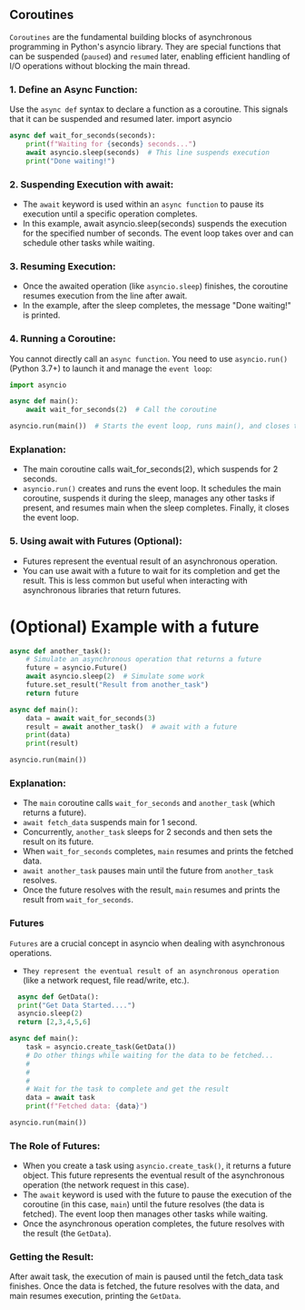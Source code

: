 ## Coroutines

`Coroutines` are the fundamental building blocks of asynchronous programming in Python's asyncio library. They are special functions that can be suspended (`paused`) and `resumed` later, enabling efficient handling of I/O operations without blocking the main thread.

### 1. Define an Async Function:

Use the `async def` syntax to declare a function as a coroutine. This signals that it can be suspended and resumed later.
import asyncio

```Python
async def wait_for_seconds(seconds):
    print(f"Waiting for {seconds} seconds...")
    await asyncio.sleep(seconds)  # This line suspends execution
    print("Done waiting!")

```

### 2. Suspending Execution with await:

+ The `await` keyword is used within an `async function` to pause its execution until a specific operation completes.
+ In this example, await asyncio.sleep(seconds) suspends the execution for the specified number of seconds. The event loop takes over and can schedule other tasks while waiting.

### 3. Resuming Execution:

+ Once the awaited operation (like `asyncio.sleep`) finishes, the coroutine resumes execution from the line after await.
+ In the example, after the sleep completes, the message "Done waiting!" is printed.

### 4. Running a Coroutine:

You cannot directly call an `async function`. You need to use `asyncio.run()` (Python 3.7+) to launch it and manage the `event loop`:

```Python
import asyncio

async def main():
    await wait_for_seconds(2)  # Call the coroutine

asyncio.run(main())  # Starts the event loop, runs main(), and closes the loop

```

### Explanation:

+ The main coroutine calls wait_for_seconds(2), which suspends for 2 seconds.
+ `asyncio.run()` creates and runs the event loop. It schedules the main coroutine, suspends it during the sleep, manages any other tasks if present, and resumes main when the sleep completes. Finally, it closes the event loop.

### 5. Using await with Futures (Optional):

+ Futures represent the eventual result of an asynchronous operation.
+ You can use await with a future to wait for its completion and get the result. This is less common but useful when interacting with asynchronous libraries that return futures.

# (Optional) Example with a future

```Python
async def another_task():
    # Simulate an asynchronous operation that returns a future
    future = asyncio.Future()
    await asyncio.sleep(2)  # Simulate some work
    future.set_result("Result from another_task")
    return future

async def main():
    data = await wait_for_seconds(3)
    result = await another_task()  # await with a future
    print(data)
    print(result)

asyncio.run(main())

```

### Explanation:

+ The `main` coroutine calls `wait_for_seconds` and `another_task` (which returns a future).
+ `await fetch_data` suspends main for 1 second.
+ Concurrently, `another_task` sleeps for 2 seconds and then sets the result on its future.
+ When `wait_for_seconds` completes, `main` resumes and prints the fetched data.
+ `await another_task` pauses main until the future from `another_task` resolves.
+ Once the future resolves with the result, `main` resumes and prints the result from `wait_for_seconds`.

### Futures

`Futures` are a crucial concept in asyncio when dealing with asynchronous operations.

+ `They represent the eventual result of an asynchronous operation` 
  (like a network request, file read/write, etc.).

```Python
  async def GetData():
  print("Get Data Started....")
  asyncio.sleep(2)
  return [2,3,4,5,6]

async def main():
    task = asyncio.create_task(GetData())
    # Do other things while waiting for the data to be fetched...
    #
    #
    #
    # Wait for the task to complete and get the result
    data = await task
    print(f"Fetched data: {data}")

asyncio.run(main())
```
### The Role of Futures:

+ When you create a task using `asyncio.create_task()`, it returns a future object. This future represents the eventual result of the asynchronous operation (the network request in this case).
+ The `await` keyword is used with the future to pause the execution of the coroutine (in this case, `main`) until the future resolves (the data is fetched). The event loop then manages other tasks while waiting.
+ Once the asynchronous operation completes, the future resolves with the result (the `GetData`).

### Getting the Result:

After await task, the execution of main is paused until the fetch_data task finishes. Once the data is fetched, the future resolves with the data, and main resumes execution, printing the `GetData`.
